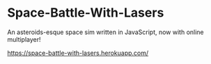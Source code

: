 # Space-Battle-With-Lasers
An asteroids-esque space sim written in JavaScript, now with online multiplayer!

https://space-battle-with-lasers.herokuapp.com/
